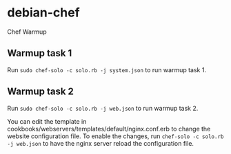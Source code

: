 # debian-chef
Chef Warmup

## Warmup task 1
Run `sudo chef-solo -c solo.rb -j system.json` to run warmup task 1.

## Warmup task 2
Run `sudo chef-solo -c solo.rb -j web.json` to run warmup task 2.

You can edit the template in cookbooks/webservers/templates/default/nginx.conf.erb to change
the website configuration file. To enable the changes, run `chef-solo -c solo.rb -j web.json` to
have the nginx server reload the configuration file.
